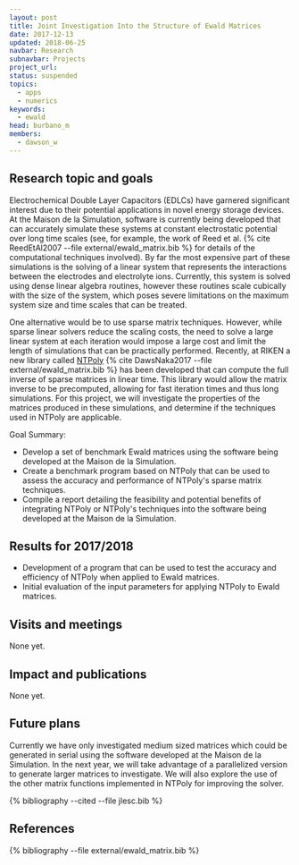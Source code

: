 ```yaml
---
layout: post
title: Joint Investigation Into the Structure of Ewald Matrices
date: 2017-12-13
updated: 2018-06-25
navbar: Research
subnavbar: Projects
project_url:
status: suspended
topics:
  - apps
  - numerics
keywords:
  - ewald
head: burbano_m
members:
  - dawson_w
---
```


## Research topic and goals
Electrochemical Double Layer Capacitors (EDLCs) have garnered significant
interest due to their potential applications in novel energy storage devices.
At the Maison de la Simulation, software is currently being developed that can
accurately simulate these systems at constant electrostatic potential over long
time scales (see, for example, the work of Reed et al.
{% cite ReedEtAl2007 --file external/ewald_matrix.bib %}
for details of the computational techniques involved). By far the most expensive
part of these simulations is the solving of a linear system that represents the
interactions between the electrodes and electrolyte ions. Currently, this
system is solved using dense linear algebra routines, however these routines
scale cubically with the size of the system, which poses severe limitations on
the maximum system size and time scales that can be treated.

One alternative would be to use sparse matrix techniques. However, while sparse
linear solvers reduce the scaling costs, the need to solve a large linear
system at each iteration would impose a large cost and limit the length of
simulations that can be practically performed. Recently, at RIKEN a new library
called [NTPoly](http://william-dawson.github.io/NTPoly)
{% cite DawsNaka2017 --file external/ewald_matrix.bib %}
has been developed that can compute the full inverse of sparse
matrices in linear time. This library would allow the matrix inverse to be
precomputed, allowing for fast iteration times and thus long simulations. For
this project, we will investigate the properties of the matrices produced in
these simulations, and determine if the techniques used in NTPoly are
applicable.

Goal Summary:

- Develop a set of benchmark Ewald matrices using the software being developed
at the Maison de la Simulation.
- Create a benchmark program based on NTPoly that can be used to assess the
accuracy and performance of NTPoly's sparse matrix techniques.
- Compile a report detailing the feasibility and potential benefits of
integrating NTPoly or NTPoly's techniques into the software being developed
at the Maison de la Simulation.

## Results for 2017/2018
* Development of a program that can be used to test the accuracy and efficiency
of NTPoly when applied to Ewald matrices.
* Initial evaluation of the input parameters for applying NTPoly to Ewald
matrices.

## Visits and meetings
None yet.

## Impact and publications
None yet.

## Future plans

Currently we have only investigated medium sized matrices which could be
generated in serial using the software developed at the Maison de la
Simulation. In the next year, we will take advantage of a parallelized version
to generate larger matrices to investigate. We will also explore the use
of the other matrix functions implemented in NTPoly for improving the solver.

<!--
{% comment %}
=============================
== CITING OWN PUBLICATIONS ==
=============================

You can list your own publications below in case you did not cite them in the text
(which you should do, though).
Use the Liquid citing syntax as explained in the wiki:
https://github.com/JLESC/jlesc.github.io/wiki/Markup-Language#cite-and-list-publications
Remember to use the `--file jlesc.bib` with the `cite` tag.

=====================================
== START HERE WITH YOUR ADDITIONAL REFERENCES ==
{% endcomment %}



{% comment %}
== NO MORE BELOW THIS ==
========================
{% endcomment %}
-->

{% bibliography --cited --file jlesc.bib %}


## References

{% bibliography --file external/ewald_matrix.bib %}
